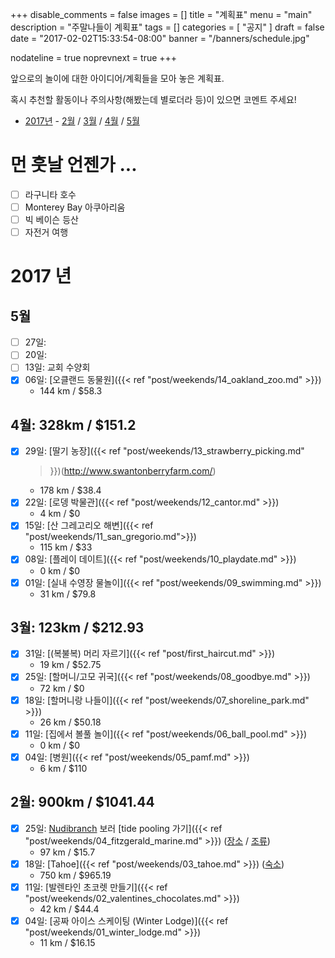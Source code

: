 +++
disable_comments = false
images = []
title = "계획표"
menu = "main"
description = "주말나들이 계획표"
tags = []
categories = [ "공지" ]
draft = false
date = "2017-02-02T15:33:54-08:00"
banner = "/banners/schedule.jpg"

nodateline = true
noprevnext = true
+++

앞으로의 놀이에 대한 아이디어/계획들을 모아 놓은 계획표.

혹시 추천할 활동이나 주의사항(해봤는데 별로더라 등)이 있으면 코멘트 주세요!

- [2017년](#2017) - [2월](#201702) / [3월](#201703) / [4월](#201704) / 
  [5월](#201705)

# 먼 훗날 언젠가 ...

- [ ] 라구니타 호수
- [ ] Monterey Bay 아쿠아리움
- [ ] 빅 베이슨 등산
- [ ] 자전거 여행

# <a name="2017"></a>2017 년

## <a name="201705"></a>5월
- [ ] 27일:
- [ ] 20일:
- [ ] 13일: 교회 수양회
- [x] 06일: [오클랜드 동물원]({{< ref "post/weekends/14_oakland_zoo.md" >}})
    - 144 km / $58.3

## <a name="201704"></a>4월: 328km / $151.2
- [x] 29일: [딸기 농장]({{< ref "post/weekends/13_strawberry_picking.md" 
    >}})(http://www.swantonberryfarm.com/)
    - 178 km / $38.4
- [x] 22일: [로뎅 박물관]({{< ref "post/weekends/12_cantor.md" >}})
    - 4 km / $0 
- [x] 15일: [산 그레고리오 해변]({{< ref "post/weekends/11_san_gregorio.md">}})
    - 115 km / $33
- [x] 08일: [플레이 데이트]({{< ref "post/weekends/10_playdate.md" >}})
    - 0 km / $0
- [x] 01일: [실내 수영장 물놀이]({{< ref "post/weekends/09_swimming.md" >}})
    - 31 km / $79.8

## <a name="201703"></a>3월: 123km / $212.93
- [x] 31일: [(복불복) 머리 자르기]({{< ref "post/first_haircut.md" >}})
    - 19 km / $52.75
- [x] 25일: [할머니/고모 귀국]({{< ref "post/weekends/08_goodbye.md" >}})
    - 72 km / $0
- [x] 18일: [할머니랑 나들이]({{< ref "post/weekends/07_shoreline_park.md" >}})
    - 26 km / $50.18
- [x] 11일: [집에서 볼풀 놀이]({{< ref "post/weekends/06_ball_pool.md" >}})
    - 0 km / $0
- [x] 04일: [병원]({{< ref "post/weekends/05_pamf.md" >}})
    - 6 km / $110

## <a name="201702"></a>2월: 900km / $1041.44

- [x] 25일: [Nudibranch](https://www.google.com/search?q=nudibranch&tbm=isch)
  보러 [tide pooling 가기]({{< ref "post/weekends/04_fitzgerald_marine.md" >}})
  ([장소](http://www.fitzgeraldreserve.org/newffmrsite/) /
   [조류](http://www.tides.net/california/2193/?year=2017&month=2&day=25))
    - 97 km / $15.7
- [x] 18일: [Tahoe]({{< ref "post/weekends/03_tahoe.md" >}})
  ([숙소](https://www.vrbo.com/1009140))
    - 750 km / $965.19
- [x] 11일: [발렌타인 초코렛 만들기]({{< ref "post/weekends/02_valentines_chocolates.md" >}})
    - 42 km / $44.4
- [x] 04일: [공짜 아이스 스케이팅 (Winter Lodge)]({{< ref "post/weekends/01_winter_lodge.md" >}})
    - 11 km / $16.15

